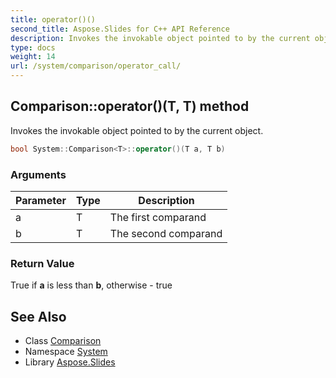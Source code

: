 ```yaml
---
title: operator()()
second_title: Aspose.Slides for C++ API Reference
description: Invokes the invokable object pointed to by the current object.
type: docs
weight: 14
url: /system/comparison/operator_call/
---
```

## Comparison::operator()(T, T) method


Invokes the invokable object pointed to by the current object.

```cpp
bool System::Comparison<T>::operator()(T a, T b)
```


### Arguments

| Parameter | Type | Description |
| --- | --- | --- |
| a | T | The first comparand |
| b | T | The second comparand |

### Return Value

True if **a** is less than **b**, otherwise - true

## See Also

* Class [Comparison](../)
* Namespace [System](../../)
* Library [Aspose.Slides](../../../)